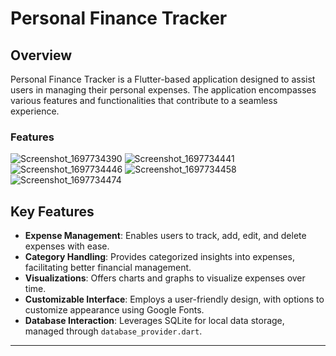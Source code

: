 # Personal Finance Tracker

## Overview

Personal Finance Tracker is a Flutter-based application designed to assist users in managing their personal expenses. The application encompasses various features and functionalities that contribute to a seamless experience.

### Features




  ![Screenshot_1697734390](https://github.com/Oluwaseyieniola/trace/assets/80404459/e7a863b5-fe6a-481f-85e9-ab70101b556f)
  ![Screenshot_1697734441](https://github.com/Oluwaseyieniola/trace/assets/80404459/2055e6ca-19ee-4fbe-845b-cdd83ccdcfb6)
  ![Screenshot_1697734446](https://github.com/Oluwaseyieniola/trace/assets/80404459/5ae363d6-eb02-4e6a-b589-f2f98ece6603)
  ![Screenshot_1697734458](https://github.com/Oluwaseyieniola/trace/assets/80404459/7cd90063-aa7f-4379-9bd4-dffca045bcd1)
  ![Screenshot_1697734474](https://github.com/Oluwaseyieniola/trace/assets/80404459/745a8d75-e705-415f-90c0-6bb0ca548d0e)




## Key Features

- **Expense Management**: Enables users to track, add, edit, and delete expenses with ease.
- **Category Handling**: Provides categorized insights into expenses, facilitating better financial management.
- **Visualizations**: Offers charts and graphs to visualize expenses over time.
- **Customizable Interface**: Employs a user-friendly design, with options to customize appearance using Google Fonts.
- **Database Interaction**: Leverages SQLite for local data storage, managed through `database_provider.dart`.




---

